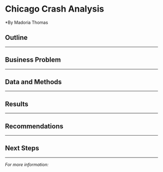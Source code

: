 # Chicago Crash Analysis
*By Madoria Thomas

## Outline

***

## Business Problem

***

## Data and Methods

****

## Results

***
## Recommendations

***
## Next Steps

***
*For more information:*

